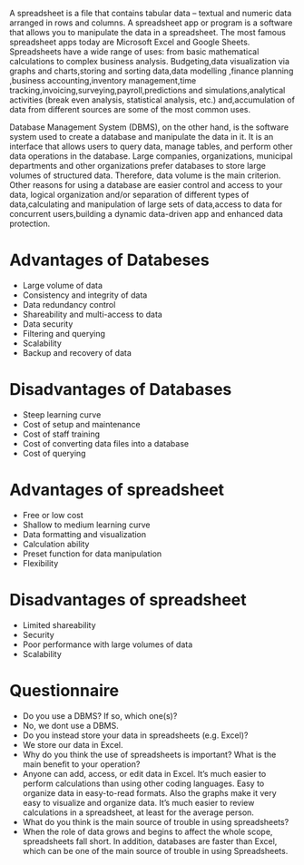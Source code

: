 A spreadsheet is a file that contains tabular data – textual and numeric data arranged in rows and columns. A spreadsheet app or program is a software that allows you to manipulate the data in a spreadsheet. The most famous spreadsheet apps today are Microsoft Excel and Google Sheets. Spreadsheets have a wide range of uses: from basic mathematical calculations to complex business analysis. Budgeting,data visualization via graphs and charts,storing and sorting data,data modelling ,finance planning ,business accounting,inventory management,time tracking,invoicing,surveying,payroll,predictions and simulations,analytical activities (break even analysis, statistical analysis, etc.) and,accumulation of data from different sources are some of the most common uses.

Database Management System (DBMS), on the other hand, is the software system used to create a database and manipulate the data in it. It is an interface that allows users to query data, manage tables, and perform other data operations in the database. Large companies, organizations, municipal departments and other organizations prefer databases to store large volumes of structured data. Therefore, data volume is the main criterion. Other reasons for using a database are easier control and access to your data, logical organization and/or separation of different types of data,calculating and manipulation of large sets of data,access to data for concurrent users,building a dynamic data-driven app and enhanced data protection.

# Advantages of Databeses
- Large volume of data
- Consistency and integrity of data
- Data redundancy control
- Shareability and multi-access to data
- Data security
- Filtering and querying
- Scalability
- Backup and recovery of data

# Disadvantages of Databases
- Steep learning curve
- Cost of setup and maintenance
- Cost of staff training
- Cost of converting data files into a database
- Cost of querying

# Advantages of spreadsheet
- Free or low cost
- Shallow to medium learning curve
- Data formatting and visualization
- Calculation ability
- Preset function for data manipulation
- Flexibility

# Disadvantages of spreadsheet
- Limited shareability
- Security
- Poor performance with large volumes of data
- Scalability

# Questionnaire
- Do you use a DBMS? If so, which one(s)?
- No, we dont use a DBMS.
- Do you instead store your data in spreadsheets (e.g. Excel)?
- We store our data in Excel.
- Why do you think the use of spreadsheets is important? What is the main benefit to your operation?
- Anyone can add, access, or edit data in Excel. It’s much easier to perform calculations than using other coding languages. Easy to organize data in easy-to-read formats. Also the graphs make it very easy to visualize and organize data. It’s much easier to review calculations in a spreadsheet, at least for the average person.
- What do you think is the main source of trouble in using spreadsheets?
- When the role of data grows and begins to affect the whole scope, spreadsheets fall short. In addition, databases are faster than Excel, which can be one of the main source of trouble in using Spreadsheets.
